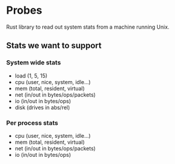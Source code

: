 # Probes

Rust library to read out system stats from a machine running Unix.

## Stats we want to support

### System wide stats

- load (1, 5, 15)
- cpu (user, nice, system, idle...)
- mem (total, resident, virtual)
- net (in/out in bytes/ops/packets)
- io (in/out in bytes/ops)
- disk (drives in abs/rel)

### Per process stats

- cpu (user, nice, system, idle...)
- mem (total, resident, virtual)
- net (in/out in bytes/ops/packets)
- io (in/out in bytes/ops)
